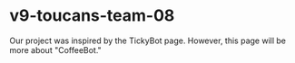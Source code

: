 # v9-toucans-team-08
Our project was inspired by the TickyBot page.  However, this page will be more about "CoffeeBot."
